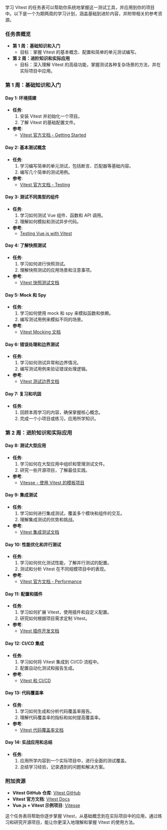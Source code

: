 学习 Vitest 的任务表可以帮助你系统地掌握这一测试工具，并应用到你的项目中。以下是一个为期两周的学习计划，涵盖基础到进阶内容，并附带相关的参考资源。

### 任务表概览

- **第 1 周：基础知识和入门**
  - 目标：掌握 Vitest 的基本概念、配置和简单的单元测试编写。
- **第 2 周：进阶知识和实际应用**
  - 目标：深入理解 Vitest 的高级功能，掌握测试各种复杂场景的方法，并在实际项目中应用。

### 第 1 周：基础知识和入门

#### **Day 1: 环境搭建**

- **任务**:
  1. 安装 Vitest 并初始化一个项目。
  2. 了解 Vitest 的基础配置文件。
- **参考**:
  - [Vitest 官方文档 - Getting Started](https://vitest.dev/guide/)

#### **Day 2: 基本测试概念**

- **任务**:
  1. 学习编写简单的单元测试，包括断言、匹配器等基础内容。
  2. 编写几个简单的测试用例。
- **参考**:
  - [Vitest 官方文档 - Testing](https://vitest.dev/guide/features.html)

#### **Day 3: 测试不同类型的组件**

- **任务**:
  1. 学习如何测试 Vue 组件、函数和 API 调用。
  2. 理解如何模拟和测试异步代码。
- **参考**:
  - [Testing Vue.js with Vitest](https://vitest.dev/guide/vue.html)

#### **Day 4: 了解快照测试**

- **任务**:
  1. 学习如何进行快照测试。
  2. 理解快照测试的应用场景和注意事项。
- **参考**:
  - [Vitest 快照测试文档](https://vitest.dev/guide/snapshot.html)

#### **Day 5: Mock 和 Spy**

- **任务**:
  1. 学习如何使用 mock 和 spy 来模拟函数和依赖。
  2. 编写测试用例来模拟不同的场景。
- **参考**:
  - [Vitest Mocking 文档](https://vitest.dev/guide/mocking.html)

#### **Day 6: 错误处理和边界测试**

- **任务**:
  1. 学习如何测试异常和边界情况。
  2. 编写测试用例来验证错误处理逻辑。
- **参考**:
  - [Vitest 测试边界文档](https://vitest.dev/guide/testing.html#handling-errors)

#### **Day 7: 复习和巩固**

- **任务**:
  1. 回顾本周学习的内容，确保掌握核心概念。
  2. 完成一个小项目或练习，应用所学知识。

### 第 2 周：进阶知识和实际应用

#### **Day 8: 测试大型应用**

- **任务**:
  1. 学习如何在大型应用中组织和管理测试文件。
  2. 研究一些开源项目，了解最佳实践。
- **参考**:
  - [Vitesse - 使用 Vitest 的模板项目](https://github.com/antfu/vitesse)

#### **Day 9: 集成测试**

- **任务**:
  1. 学习如何进行集成测试，覆盖多个模块和组件的交互。
  2. 理解集成测试的优势和挑战。
- **参考**:
  - [Vitest 集成测试文档](https://vitest.dev/guide/integration.html)

#### **Day 10: 性能优化和并行测试**

- **任务**:
  1. 学习如何优化测试性能，了解并行测试的配置。
  2. 测试和分析 Vitest 在不同规模项目中的表现。
- **参考**:
  - [Vitest 官方文档 - Performance](https://vitest.dev/guide/performing.html)

#### **Day 11: 配置和插件**

- **任务**:
  1. 学习如何扩展 Vitest，使用插件和自定义配置。
  2. 研究如何根据项目需求定制 Vitest。
- **参考**:
  - [Vitest 插件开发文档](https://vitest.dev/guide/extending.html)

#### **Day 12: CI/CD 集成**

- **任务**:
  1. 学习如何将 Vitest 集成到 CI/CD 流程中。
  2. 配置自动化测试和报告生成。
- **参考**:
  - [Vitest 和 CI/CD](https://vitest.dev/guide/ci.html)

#### **Day 13: 代码覆盖率**

- **任务**:
  1. 学习如何生成和分析代码覆盖率报告。
  2. 理解代码覆盖率的指标和如何提高覆盖率。
- **参考**:
  - [Vitest 代码覆盖率文档](https://vitest.dev/guide/coverage.html)

#### **Day 14: 实战应用和总结**

- **任务**:
  1. 应用所学内容到一个实际项目中，进行全面的测试覆盖。
  2. 总结学习经验，记录遇到的问题和解决方案。

### 附加资源

- **Vitest GitHub 仓库**: [Vitest GitHub](https://github.com/vitest-dev/vitest)
- **Vitest 官方文档**: [Vitest Docs](https://vitest.dev/guide/)
- **Vue.js + Vitest 示例项目**: [Vitesse](https://github.com/antfu/vitesse)

这个任务表将帮助你逐步掌握 Vitest，从基础概念到在实际项目中的应用，通过练习和研究开源项目，能让你更深入地理解和掌握 Vitest 的使用方法。
